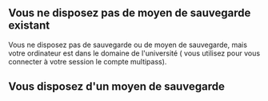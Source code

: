 
## Vous ne disposez pas de moyen de sauvegarde existant

Vous ne disposez pas de sauvegarde ou de moyen de sauvegarde, mais votre ordinateur est dans le domaine de l'université \( vous utilisez pour vous connecter à votre session le compte multipass\).

## Vous disposez d'un moyen de sauvegarde 
